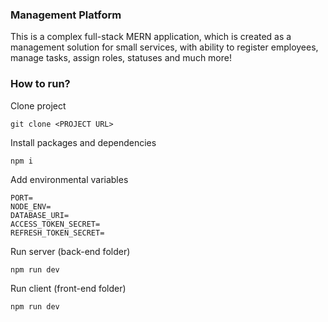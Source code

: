 ### Management Platform

This is a complex full-stack MERN application, which is created as a management solution for small services, with ability to register employees, manage tasks, assign roles, statuses and much more!

### How to run?

Clone project

```
git clone <PROJECT URL>
```

Install packages and dependencies

```
npm i
```

Add environmental variables

```
PORT=
NODE_ENV=
DATABASE_URI=
ACCESS_TOKEN_SECRET=
REFRESH_TOKEN_SECRET=
```

Run server (back-end folder)

```
npm run dev
```

Run client (front-end folder)

```
npm run dev
```
